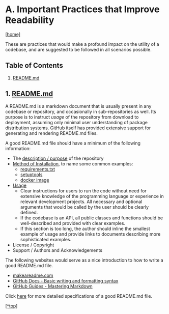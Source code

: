 # A. <a name="top"/>Important Practices that Improve Readability</a>

[[home]](/README.md)

These are practices that would make a profound impact on the utility of a codebase, and are suggested to be followed in 
all scenarios possible.


## Table of Contents
1. [README.md](#readme)  

## <a name="readme"/>1. [README.md](1-README/README.md)</a>

A README.md is a markdown document that is usually present in any codebase or repository, and occasionally in 
sub-repositories as well. Its purpose is to instruct _usage_ of the repository from download to deployment, assuming 
only minimal user understanding of package distribution systems. GitHub itself has provided extensive support for 
generating and rendering README.md files.

A good README.md file should have a minimum of the following information:

- The [description / purpose](1-README/README.md/#description) of the repository
- [Method of Installation](1-README/README.md/#installation), to name some common examples:
    - [requirements.txt](1-README/installation-guide/environment/pip-requirements/README.md)
    - [setuptools](1-README/installation-guide/build-package/pyproject-toml/README.md)
    - [docker image](1-README/installation-guide/docker/README.md)
- [Usage](1-README/README.md#usage)
  - Clear instructions for users to run the code without need for extensive knowledge of the programming language or 
    experience in relevant development projects. All necessary and optional arguments that would be called by the user 
      should be clearly defined. 
  - If the codebase is an API, all public classes and functions should be well-described and provided with clear 
    examples. 
  - If this section is too long, the author should inline the smallest example of usage and provide links to documents 
    describing more sophisticated examples.
- License / Copyright
- Support / Authors and Acknowledgements

The following websites would serve as a nice introduction to how to write a good README.md file.

- [makeareadme.com](https://www.makeareadme.com/)
- [GitHub Docs - Basic writing and formatting syntax](
  https://docs.github.com/en/github/writing-on-github/getting-started-with-writing-and-formatting-on-github/basic-writing-and-formatting-syntax)
- [GitHub Guides - Mastering Markdown](https://guides.github.com/features/mastering-markdown/)

Click [here](1-README/README.md) for more detailed specifications of a good README.md file.

[[^top]](#top)